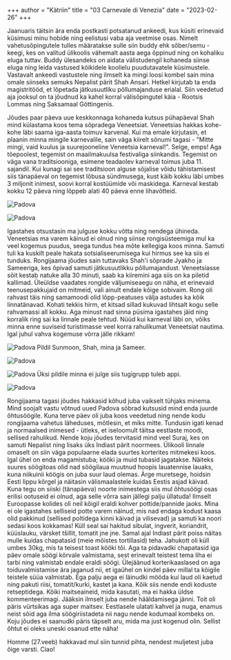 +++
author = "Kätriin"
title = "03 Carnevale di Venezia"
date = "2023-02-26"
+++

Jaanuaris täitsin ära enda postkasti potsatanud ankeedi, kus küsiti erinevaid küsimusi minu hobide ning eelistusi vaba aja veetmise osas. Nimelt vahetusõpingutele tulles määratakse sulle siin buddy ehk sõber/semu - keegi, kes on valitud ülikoolis vähemalt aasta aega õppinud ning on kohaliku eluga tuttav. Buddy ülesandeks on aidata välistudengil kohaneda siinse eluga ning leida vastused kõikidele koolielu puudutavatele küsimustele. Vastavalt ankeedi vastustele ning ilmselt ka mingi loosi kombel sain mina omale siinseks semuks Nepalist pärit Shah Ansari. Hetkel kirjutab ta enda magistritööd, et lõpetada jätkusuutliku põllumajanduse erialal. Siin veedetud aja jooksul on ta jõudnud ka kahel korral välisõpingutel käia - Rootsis Lommas ning Saksamaal Göttingenis. 

Jõudes paar päeva uue keskkonnaga kohaneda kutsus pühapäeval Shah mind külastama koos tema sõpradega Veneetsiat. Veneetsias hakkas kohe-kohe läbi saama iga-aasta toimuv karvenal. Kui ma emale kirjutasin, et plaanin minna mingile karnevalile, sain väga kiirelt sõnumi tagasi - "Mitte mingi, vaid kuulus ja suurejooneline Veneetsia karneval!". Selge, emps! Aga tõepoolest, tegemist on maailmakuulsa festivaliga siinkandis. Tegemist on väga vana traditsiooniga, esimene teadaolev karneval toimus juba 11. sajandil. Kui kunagi sai see traditsioon alguse sõjalise võidu tähistamisest siis tänapäeval on tegemist lõbusa sündmusega, kust käib kokku läbi umbes 3 miljonit inimest, soovi korral kostüümide või maskidega. Karneval kestab kokku 12 päeva ning lõppeb alati 40 päeva enne lihavõtteid.

![Padova](/images/03-1.jpg)

![Padova](/images/03-6.jpeg)

Igastahes otsustasin ma julguse kokku võtta ning nendega ühineda. Veneetsias ma varem käinud ei olnud ning siinse rongisüsteemiga mul ka veel kogemus puudus, seega tundus hea mõte kellegiga koos minna. Samuti tuli ka kuskilt peale hakata sotsialiseerumisega kui hirmus see ka siis ei tunduks. Rongijaama jõudes sain tuttavaks Shah'i sõprade Jyakho ja Sameeriga, kes õpivad samuti jätkusuutlikku põllumajandust. Veneetsiasse sõit kestab natuke alla 30 minuti, saab ka kiiremini aga siis on ka piletid kallimad. Üleüldse vaadates rongide väljumiseaegu on näha, et erinevaid teenusepakkujaid on mitmeid, vali ainult endale kõige sobivaim. Rong oli rahvast täis ning samamoodi olid lõpp-peatuses välja astudes ka kõik linnatänavad. Kohati tekkis hirm, et kitsad sillad kukuvad lihtsalt kogu selle rahvamassi all kokku. Aga minust nad sinna püsima igastahes jäid ning korralik ring sai ka linnale peale tehtud. Nüüd kui karneval läbi on, võiks minna enne suviseid turistimasse veel korra rahulikumat Veneetsiat nautima. Igal juhul vahva kogemuse võrra jälle rikkam!

![Padova](/images/03-2.jpg)
Pildil Sunmoon, Shah, mina ja Sameer.

![Padova](/images/03-3.jpeg)

![Padova](/images/03-4.jpg)
Üksi pildile minna ei julge siis tugigrupp tuleb appi. 

![Padova](/images/03-5.jpeg)

Rongijaama tagasi jõudes hakkasid kõhud juba vaikselt tühjaks minema. Mind soojalt vastu võtnud uued Padova sõbrad kutsusid mind enda juurde õhtusöögile. Kuna terve päev oli juba koos veedetud ning nende kodu rongijaama vahetus läheduses, mõtlesin, et miks mitte. Tundusin igati kenad ja normaalsed inimesed - ütleks, et iseloomult täitsa eestlaste moodi, sellised rahulikud. Nende koju jõudes tervitasid mind veel Suraj, kes on samuti Nepalist ning lisaks üks Indiast pärit noormees. Ülikooli linnale omaselt on siin väga populaarne elada suurtes korterites mitmekesi koos. Igal ühel on enda magamistuba; kööki ja muid tubasid jagatakse. Näiteks suures söögitoas olid nad söögilaua muutnud hoopis lauatennise lauaks, kuna niikuinii köögis on juba suur laud olemas. Ärge muretsege, hoidsin Eesti lippu kõrgel ja näitasin välismaalastele kuidas Eestis asjad käivad. Kuna tegu on siiski (tänapäeva) noorte inimestega siis mul õhtusöögi osas erilisi ootuseid ei olnud, aga selle võrra sain jällegi palju üllatuda! Ilmselt Euroopasse kolides oli neil kõigil eraldi kohver pottide/pannide jaoks. Mina ei ole igastahes selliseid potte varem näinud, mis nad endaga kodust kaasa olid pakkinud (sellised poltidega kinni käivad ja vilisevad) ja samuti ka noori sedasi koos kokkamas! Küll seal sai hakitud sibulat, ingverit, koriandrit, küüslauku, värsket tšillit, tomatit jne jne. Samal ajal Indiast pärit poiss näitas mulle kuidas chapatasid (meie mõistes tortillasid) teha. Jahukott oli küll umbes 30kg, mis ta teisest toast kööki tõi. Aga ta pidavadki chapatasid iga päev omale söögi kõrvale valmistama, sest erinevalt teistest tema liha ei tarbi ning valmistab endale eraldi söögi. Ülejäänud korterikaaslased on aga toiduvalmistamise ära jaganud nii, et igaühel on kindel päev millal ta kõigile teistele süüa valmistab. Ega palju aega ei läinudki mööda kui laud oli kaetud ning pakuti riisi, tomatit/kurki, kastet ja kana. Kõik siis nende endi koduste retseptidega. Kõiki maitseaineid, mida kasutati, ma ei hakka üldse kommenteerimagi. Jääksin ilmselt juba nende hääldamisega jänni. Toit oli päris vürtsikas aga super maitsev. Eestlasele ulatati kahvel ja nuga, enamus neist sõid aga ilma söögiriistadeta nii nagu nende kodumaal kombeks on. Koju jõudes ei saanudki päris täpselt aru, mida ma just kogenud olin. Sellist õhtut ei oleks uneski osanud ette näha! 

Homme (27.veeb) hakkavad mul siin tunnid pihta, nendest muljetest juba õige varsti. Ciao!
